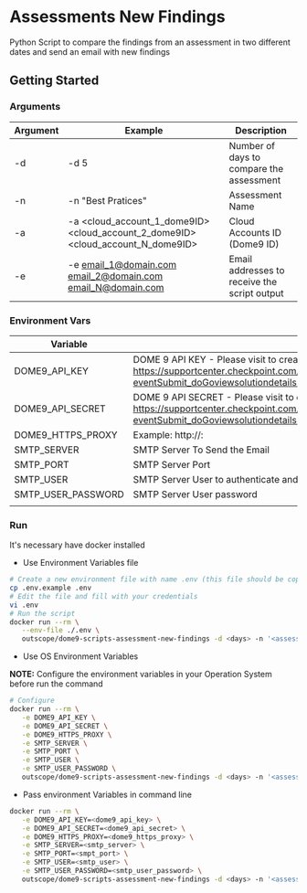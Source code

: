 # Assessments New Findings

Python Script to compare the findings from an assessment in two different dates and send an email with new findings

## Getting Started

### Arguments

| Argument | Example                                                                          | Description                                  |
|----------|----------------------------------------------------------------------------------|----------------------------------------------|
| -d       | -d 5                                                                             | Number of days to compare the assessment     |
| -n       | -n "Best Pratices"                                                               | Assessment Name                              |
| -a       | -a <cloud_account_1_dome9ID> <cloud_account_2_dome9ID> <cloud_account_N_dome9ID> | Cloud Accounts ID (Dome9 ID)                 |
| -e       | -e <email_1@domain.com> <email_2@domain.com>  <email_N@domain.com>               | Email addresses to receive the script output |

### Environment Vars

| Variable           | Description                                                                                                                                                                                                        |
|--------------------|--------------------------------------------------------------------------------------------------------------------------------------------------------------------------------------------------------------------|
| DOME9_API_KEY      | DOME 9 API KEY - Please visit to create a new API Key - https://supportcenter.checkpoint.com/supportcenter/portal?eventSubmit_doGoviewsolutiondetails=&solutionid=sk144514&partition=General&product=CloudGuard    |
| DOME9_API_SECRET   | DOME 9 API SECRET - Please visit to create a new API Key - https://supportcenter.checkpoint.com/supportcenter/portal?eventSubmit_doGoviewsolutiondetails=&solutionid=sk144514&partition=General&product=CloudGuard |
| DOME9_HTTPS_PROXY  | Example: http://<ip>:<port>                                                                                                                                                                                  |
| SMTP_SERVER        | SMTP Server To Send the Email                                                                                                                                                                                      |
| SMTP_PORT          | SMTP Server Port                                                                                                                                                                                                   |
| SMTP_USER          | SMTP Server User to authenticate and send the email                                                                                                                                                                                  |
| SMTP_USER_PASSWORD | SMTP Server User password                                                                                                                                                                                          |
|                    |                                                                                                                                                                                                                    |

### Run

It's necessary have docker installed

* Use Environment Variables file

```bash
# Create a new environment file with name .env (this file should be copied from .env.example>
cp .env.example .env
# Edit the file and fill with your credentials
vi .env
# Run the script
docker run --rm \
   --env-file ./.env \
   outscope/dome9-scripts-assessment-new-findings -d <days> -n '<assessment_name>' -a <cloud_account_dome9_id> -e <email1> <email2>
```

* Use OS Environment Variables

**NOTE:** Configure the environment variables in your Operation System before run the command

```bash
# Configure 
docker run --rm \
   -e DOME9_API_KEY \
   -e DOME9_API_SECRET \
   -e DOME9_HTTPS_PROXY \
   -e SMTP_SERVER \
   -e SMTP_PORT \
   -e SMTP_USER \
   -e SMTP_USER_PASSWORD \
   outscope/dome9-scripts-assessment-new-findings -d <days> -n '<assessment_name>' -a <cloud_account_dome9_id> -e <email1> <email2>
```

* Pass environment Variables in command line

```bash
docker run --rm \
   -e DOME9_API_KEY=<dome9_api_key> \
   -e DOME9_API_SECRET=<dome9_api_secret> \
   -e DOME9_HTTPS_PROXY=<dome9_https_proxy> \
   -e SMTP_SERVER=<smtp_server> \
   -e SMTP_PORT=<smpt_port> \
   -e SMTP_USER=<smtp_user> \
   -e SMTP_USER_PASSWORD=<smtp_user_password> \
   outscope/dome9-scripts-assessment-new-findings -d <days> -n '<assessment_name>' -a <cloud_account_dome9_id> -e <email1> <email2>
```

